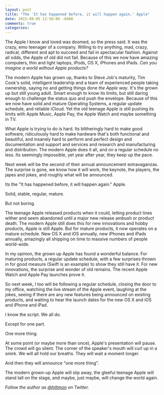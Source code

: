 ```yaml
---
layout: post
title: "The 'It has happened before, it will happen again.' Apple"
date: 2015-09-05 12:50:09 -0400
comments: true
categories: 
---
```


The Apple I know and loved was doomed, so the press said. It was the crazy, emo teenager of a company. Willing to try anything, mad, crazy, radical, different and apt to succeed and fail in spectacular fashion. Against all odds, the Apple of old did not fail. Because of this we now have amazing computers, thin and light laptops, iPods, OS X, iPhones and iPads. *Can you imagine a world without Apple products?*

The modern Apple has grown up, thanks to Steve Job's maturity, Tim Cook's solid, intelligent leadership and a team of experienced people taking ownership, saying no and getting things done *the Apple way*. It's the grown up but still young adult. Smart enough to know its limits, but still daring enough to challenge the status quo and push the envelope. Because of this we now have solid and mature Operating Systems, a regular update schedule, and reliable iCloud. Yet the old teenage Apple is still pushing its limits with Apple Music, Apple Pay, the Apple Watch and maybe something in TV.

What Apple is trying to do is hard. Its blitheringly hard to make good software, ridiculously hard to make hardware that's both functional and beautiful, and insanely hard to perform and perfect design and documentation and support and services and research and manufacturing and distribution. The modern Apple does it all, and on a regular schedule no less. Its seemingly impossible, yet year after year, they keep up the pace.

Next week will be the second of their annual announcement extravaganzas. The surprise is gone, we know how it will work, the keynote, the players, the japes and jokes, and roughly what will be announced. 

Its the "It has happened before, it will happen again." Apple.

Solid, stable, regular, mature.

But not boring.

The teenage Apple released products when it could, letting product lines wither and seem abandoned until a major new release ambush or product death. The modern Apple still does this for new innovations and hobby products, Apple is still Apple. But for mature products, it now operates on a mature schedule. New OS X and iOS annually, new iPhones and iPads annually, amazingly all shipping on time to massive numbers of people world-wide.

In my opinion, the grown up Apple has found a wonderful balance. For maturing products, a regular update schedule, with a few surprises thrown in for good measure (Swift is an example) to show they still have it. For new innovations, the surprise and wonder of old remains. The recent Apple Watch and Apple Pay launches prove it.

So next week, I too will be following a regular schedule, closing the door to my office, watching the live stream of the Apple event, laughing at the jokes, seeing if there are any new features being announced on existing products, and waiting to hear the launch dates for the new OS X and iOS and iPhone and iPad. 

I know the script. We all do.

Except for one part.

One more thing.

At some point (or maybe more than once), Apple's presentation will pause. The crowd will go silent. The corner of the speaker's mouth will curl up in a smirk. We will all hold our breaths. They will wait a moment longer.

And then they will announce "one more thing".

The modern grown-up Apple will slip away, the gleeful teenage Apple will stand tall on the stage, and maybe, just maybe, will change the world again.

*Follow the author as [@hiltmon](https://twitter.com/hiltmon) on Twitter.*

